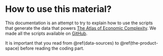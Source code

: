 # How to use this material?

This documentation is an attempt to try to explain how to use the scripts that generate the data that powers [The Atlas of Economic Complexity](https://atlas.media.mit.edu/). We made all the scripts available on [GitHub](https://github.com/observatory-economic-complexity/).

It is important that you read from \@ref(data-sources) to \@ref(the-product-space) before reading the coding part.
